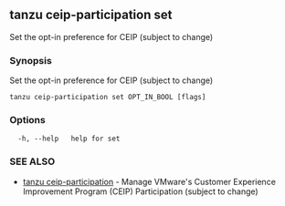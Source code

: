 ## tanzu ceip-participation set

Set the opt-in preference for CEIP (subject to change)

### Synopsis

Set the opt-in preference for CEIP (subject to change)

```
tanzu ceip-participation set OPT_IN_BOOL [flags]
```

### Options

```
  -h, --help   help for set
```

### SEE ALSO

* [tanzu ceip-participation](tanzu_ceip-participation.md)	 - Manage VMware's Customer Experience Improvement Program (CEIP) Participation (subject to change)


